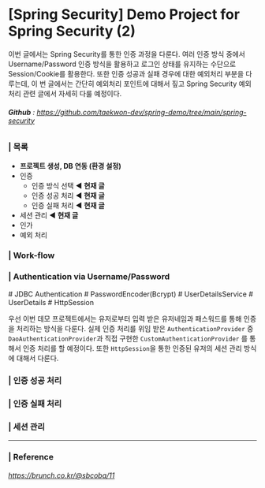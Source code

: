 # [Spring Security] Demo Project for Spring Security (2)

이번 글에서는 Spring Security를 통한 인증 과정을 다룬다. 여러 인증 방식 중에서 Username/Password 인증 방식을 활용하고 로그인 상태를 유지하는 수단으로 Session/Cookie를 활용한다. 또한 인증 성공과 실패 경우에 대한 예외처리 부분을 다루는데, 이 번 글에서는 간단히 예외처리 포인트에 대해서 짚고 Spring Security 예외처리 관련 글에서 자세히 다룰 예정이다.

###### **Github** :  https://github.com/taekwon-dev/spring-demo/tree/main/spring-security 

###  | 목록

- **프로젝트 생성, DB 연동 (환경 설정)** 
- 인증 
  - 인증 방식 선택 ◀︎ **현재 글**
  - 인증 성공 처리 ◀︎ **현재 글**
  - 인증 실패 처리 ◀︎ **현재 글**
- 세션 관리 ◀︎ **현재 글**
- 인가  
- 예외 처리 

### | Work-flow 



### | Authentication via Username/Password 

\# JDBC Authentication # PasswordEncoder(Bcrypt) # UserDetailsService # UserDetails # HttpSession

우선 이번 데모 프로젝트에서는 유저로부터 입력 받은 유저네임과 패스워드를 통해 인증을 처리하는 방식을 다룬다. 실제 인증 처리를 위임 받은 `AuthenticationProvider` 중 `DaoAuthenticationProvider`과 직접 구현한 `CustomAuthenticationProvider` 를 통해서 인증 처리를 할 예정이다. 또한 `HttpSession`을 통한 인증된 유저의 세션 관리 방식에 대해서 다룬다.





### | 인증 성공 처리 



### | 인증 실패 처리 



### | 세션 관리

____

### | Reference

###### https://brunch.co.kr/@sbcoba/11

